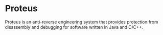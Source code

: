 # Proteus
Proteus is an anti-reverse engineering system that provides protection from disassembly and debugging for software written in Java and C/C++.
